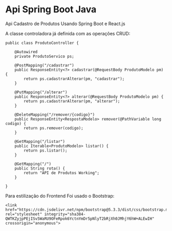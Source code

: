 # Api Spring Boot Java


Api Cadastro de Produtos Usando Spring Boot e React.js <br>

A classe controladora já definida com as operações CRUD:
```
public class ProdutoController {

    @Autowired
    private ProdutoServico ps;

    @PostMapping("/cadastrar")
    public ResponseEntity<?> cadastrar(@RequestBody ProdutoModelo pm) {
        return ps.cadastrarAlterar(pm, "cadastrar");
    }

    @PutMapping("/alterar")
    public ResponseEntity<?> alterar(@RequestBody ProdutoModelo pm) {
        return ps.cadastrarAlterar(pm, "alterar");
    }

    @DeleteMapping("/remover/{codigo}")
    public ResponseEntity<RespostaModelo> remover(@PathVariable long codigo) {
        return ps.remover(codigo);
    }

    @GetMapping("/listar")
    public Iterable<ProdutoModelo> listar() {
        return ps.listar();
    }

    @GetMapping("/")
    public String rota() {
        return "API de Produtos Working";
    }

}
```
Para estilização do Frontend Foi usado o Bootstrap:
```
<link href="https://cdn.jsdelivr.net/npm/bootstrap@5.3.3/dist/css/bootstrap.min.css" rel="stylesheet" integrity="sha384-QWTKZyjpPEjISv5WaRU9OFeRpok6YctnYmDr5pNlyT2bRjXh0JMhjY6hW+ALEwIH" crossorigin="anonymous">
```
